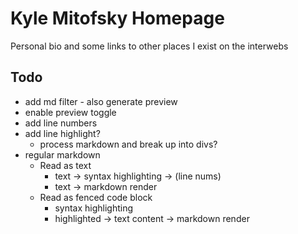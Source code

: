 # Kyle Mitofsky Homepage

Personal bio and some links to other places I exist on the interwebs


## Todo

* add md filter - also generate preview
* enable preview toggle
* add line numbers
* add line highlight?
  * process markdown and break up into divs?
* regular markdown
  * Read as text
    * text -> syntax highlighting -> (line nums)
    * text -> markdown render
  * Read as fenced code block
    * syntax highlighting
    * highlighted -> text content -> markdown render
